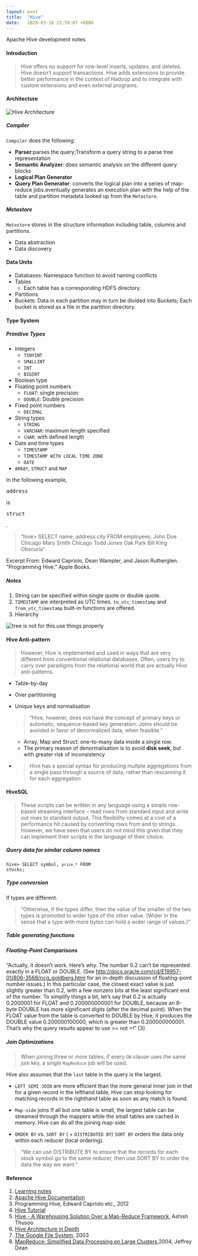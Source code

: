 ```yaml
---
layout: post
title:  "Hive"
date:   2020-03-10 22:59:07 +0800
---
```

Apache Hive development notes

#### Introduction

 > Hive offers no support for row-level inserts, updates, and deletes. Hive doesn’t support transactions. Hive adds extensions to provide better performance in the context of Hadoop and to integrate with custom extensions and even external programs.

#### Architecture

 ![Hive Architecture](https://cwiki.apache.org/confluence/download/attachments/27362072/system_architecture.png?version=1&modificationDate=1414560669000&api=v2)

##### Compiler

`Compiler` does the following:

- **Parser**:parses the query;Transform a query string to a parse tree representation
- **Semantic Analyzer**: does semantic analysis on the different query blocks
- **Logical Plan Generator**
- **Query Plan Generator**: converts the logical plan into a series of map-reduce jobs.eventually generates an execution plan with the help of the table and partition metadata looked up from the `Metastore`.

##### Metastore

`Metastore` stores in the structure information including table, columns and partitions.

- Data abstraction
- Data discovery

#### Data Units

- Databases: Namespace function to avoid naming conflicts
- Tables
  - Each table has a corresponding HDFS directory.
- Partitions
- Buckets: Data in each partition may in turn be divided into Buckets; Each bucket is stored as a file in the partition directory.

#### Type System

##### Primitive Types

- Integers
  - `TINYINT`
  - `SMALLINT`
  - `INT`
  - `BIGINT`
- Boolean type
- Floating point numbers
  - `FLOAT`: single precision
  - `DOUBLE`: Double precision
- Fixed point numbers
  - `DECIMAL`
- String types
  - `STRING`
  - `VARCHAR`: maximum length specified
  - `CHAR`: with defined length
- Date and time types
  - `TIMESTAMP`
  - `TIMESTAMP WITH LOCAL TIME ZONE`
  - `DATE`
- `ARRAY`, `STRUCT` and `MAP`

In the following example, <pre>address</pre> is <pre>struct</pre>.
> “hive> SELECT name, address.city FROM employees;
John Doe    Chicago
Mary Smith  Chicago
Todd Jones  Oak Park
Bill King   Obscuria”

Excerpt From: Edward Capriolo, Dean Wampler, and Jason Rutherglen. “Programming Hive.” Apple Books. 

##### Notes

1. String can be specified within single quote or double quote.
2. `TIMESTAMP` are interpreted as UTC times. `to_utc_timestamp` and `from_utc_timestamp` built-in functions are offered.
3. Hierarchy

![tree is not for this.use things properly]({{site.baseurl}}/resources/hive_type_hierarchy.png)


#### Hive Anti-pattern

>However, Hive is implemented and used in ways that are very different from conventional relational databases. Often, users try to carry over paradigms from the relational world that are actually Hive anti-patterns.

- Table-by-day
- Over partitioning
- Unique keys and normalisation
    >“Hive, however, does not have the concept of primary keys or automatic, sequence-based key generation. Joins should be avoided in favor of denormalized data, when feasible.”
  
  - Array, Map and Struct: one-to-many data inside a single row.
  - The primary reason of denormalisation is to avoid <b> disk seek</b>, but with greater risk of inconsistency

- > Hive has a special syntax for producing multple aggregations from a single pass through a source of data, rather than rescanning it for each aggregation

#### HiveSQL

>These scripts can be written in any language using a simple row-based streaming interface – read rows from standard input and write out rows to standard output. This flexibility comes at a cost of a performance hit caused by converting rows from and to strings. However, we have seen that users do not mind this given that they can implement their scripts in the language of their choice. 

##### Query data for similar column names

<code>hive> SELECT symbol, `price.*` FROM stocks;</code>

##### Type conversion

If types are different.
>“Otherwise, if the types differ, then the value of the smaller of the two types is promoted to wider type of the other value. (Wider in the sense that a type with more bytes can hold a wider range of values.)”

##### Table generating functions

##### Floating-Point Comparisons

“Actually, it doesn’t work. Here’s why. The number 0.2 can’t be represented exactly in a FLOAT or DOUBLE. (See http://docs.oracle.com/cd/E19957-01/806-3568/ncg_goldberg.html for an in-depth discussion of floating-point number issues.) In this particular case, the closest exact value is just slightly greater than 0.2, with a few nonzero bits at the least significant end of the number.
To simplify things a bit, let’s say that 0.2 is actually 0.2000001 for FLOAT and 0.200000000001 for DOUBLE, because an 8-byte DOUBLE has more significant digits (after the decimal point). When the FLOAT value from the table is converted to DOUBLE by Hive, it produces the DOUBLE value 0.200000100000, which is greater than 0.200000000001. That’s why the query results appear to use >= not >!” [3]

##### Join Optimizations

> When joining three or more tables, if every `ON` clause uses the same join key, a single `MapReduce` job will be used.

Hive also assumes that the `last` table in the query is the largest.

- `LEFT SEMI JOIN` are more efficient than the more general inner join in that for a given record in the lefthand table, Hive can stop looking for matching records in the righthand table as soon as any match is found.

- `Map-side` joins
If all but one table is small, the largest table can be streamed through the mappers while the small tables are cached in memory. Hive can do all the joining map-side.

- `ORDER BY` vs. `SORT BY` ( + `DISTRIBUTED BY`)
`SORT BY` orders the data only within each reducer (local ordering).

> “We can use DISTRIBUTE BY to ensure that the records for each stock symbol go to the same reducer, then use SORT BY to order the data the way we want.”

#### Reference

1. [Learning notes](https://www.notion.so/bobzeng/Hive-32d05a84ec344fdfac1ffd99cc13bb79)
2. [Apache Hive Documentation](https://cwiki.apache.org/confluence/display/Hive)
3. Programming Hive, Edward Capriolo etc., 2012
4. [Hive Tutorial](https://cwiki.apache.org/confluence/display/Hive/Tutorial)
5. [Hive - A Warehousing Solution Over a Map-Reduce Framework](https://event.cwi.nl/lsde/papers/hive.pdf), Ashish Thusoo
6. [Hive Architecture in Depth](https://medium.com/plumbersofdatascience/hive-architecture-in-depth-ba44e8946cbc)
7. [The Google File System](https://www.notion.so/bobzeng/The-Google-File-System-52b1a6d925c24d588c8e994d401c21f8), 2003
8. [MapReduce: Simplified Data Processing on Large Clusters](https://static.googleusercontent.com/media/research.google.com/en//archive/mapreduce-osdi04.pdf),2004, Jeffrey Dean

